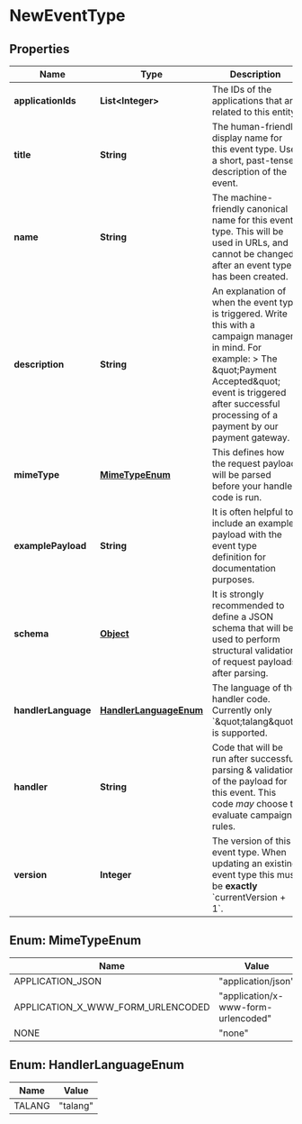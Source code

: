 

# NewEventType

## Properties

Name | Type | Description | Notes
------------ | ------------- | ------------- | -------------
**applicationIds** | **List&lt;Integer&gt;** | The IDs of the applications that are related to this entity. | 
**title** | **String** | The human-friendly display name for this event type. Use a short, past-tense, description of the event. | 
**name** | **String** | The machine-friendly canonical name for this event type. This will be used in URLs, and cannot be changed after an event type has been created. | 
**description** | **String** | An explanation of when the event type is triggered. Write this with a campaign manager in mind. For example:  &gt; The \&quot;Payment Accepted\&quot; event is triggered after successful processing of a payment by our payment gateway.  | 
**mimeType** | [**MimeTypeEnum**](#MimeTypeEnum) | This defines how the request payload will be parsed before your handler code is run. | 
**examplePayload** | **String** | It is often helpful to include an example payload with the event type definition for documentation purposes. |  [optional]
**schema** | [**Object**](.md) | It is strongly recommended to define a JSON schema that will be used to perform structural validation of request payloads after parsing.  |  [optional]
**handlerLanguage** | [**HandlerLanguageEnum**](#HandlerLanguageEnum) | The language of the handler code. Currently only &#x60;\&quot;talang\&quot;&#x60; is supported. |  [optional]
**handler** | **String** | Code that will be run after successful parsing &amp; validation of the payload for this event. This code _may_ choose to evaluate campaign rules.  | 
**version** | **Integer** | The version of this event type. When updating an existing event type this must be **exactly** &#x60;currentVersion + 1&#x60;.  | 



## Enum: MimeTypeEnum

Name | Value
---- | -----
APPLICATION_JSON | &quot;application/json&quot;
APPLICATION_X_WWW_FORM_URLENCODED | &quot;application/x-www-form-urlencoded&quot;
NONE | &quot;none&quot;



## Enum: HandlerLanguageEnum

Name | Value
---- | -----
TALANG | &quot;talang&quot;



